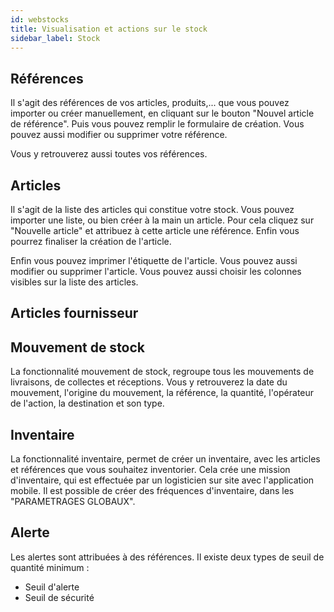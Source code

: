 ```yaml
---
id: webstocks
title: Visualisation et actions sur le stock
sidebar_label: Stock
---
```



## Références

Il s'agit des références de vos articles, produits,... que vous pouvez importer ou créer manuellement, en cliquant sur le bouton "Nouvel article de référence". Puis vous pouvez remplir le formulaire de création. 
Vous pouvez aussi modifier ou supprimer votre référence. 

Vous y retrouverez aussi toutes vos références. 

## Articles

Il s'agit de la liste des articles qui constitue votre stock. Vous pouvez importer une liste, ou bien créer à la main un article. Pour cela cliquez sur "Nouvelle article" et attribuez à cette article une référence. Enfin vous pourrez finaliser la création de l'article. 

Enfin vous pouvez imprimer l'étiquette de l'article. Vous pouvez aussi modifier ou supprimer l'article. 
Vous pouvez aussi choisir les colonnes visibles sur la liste des articles.  
## Articles fournisseur

## Mouvement de stock

La fonctionnalité mouvement de stock, regroupe tous les mouvements de livraisons, de collectes et réceptions. Vous y retrouverez la date du mouvement, l'origine du mouvement, la référence, la quantité, l'opérateur de l'action, la destination et son type.

## Inventaire

La fonctionnalité inventaire, permet de créer un inventaire, avec les articles et références que vous souhaitez inventorier. 
Cela crée une mission d'inventaire, qui est effectuée par un logisticien sur site avec l'application mobile. 
Il est possible de créer des fréquences d'inventaire, dans les "PARAMETRAGES GLOBAUX". 

## Alerte

Les alertes sont attribuées à des références. Il existe deux types de seuil de quantité minimum : 
* Seuil d'alerte
* Seuil de sécurité
